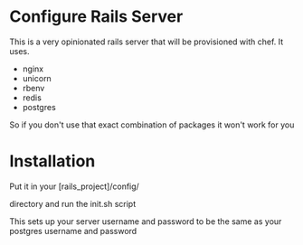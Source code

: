 # Configure Rails Server

This is a very opinionated rails server that will be provisioned with chef.  It uses.

- nginx
- unicorn
- rbenv
- redis
- postgres

So if you don't use that exact combination of packages it won't work for you

# Installation

Put it in your [rails_project]/config/

directory and run the init.sh script

This sets up your server username and password to be the same as your postgres username and password

